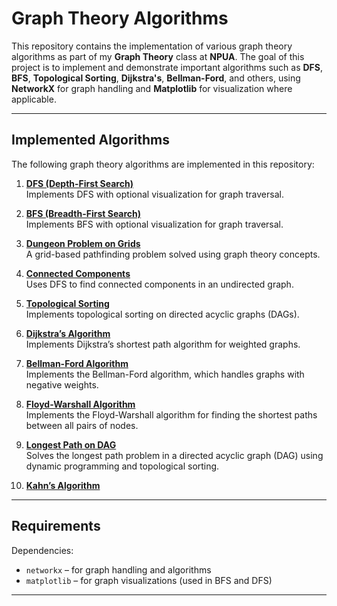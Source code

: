 # Graph Theory Algorithms

This repository contains the implementation of various graph theory algorithms as part of my **Graph Theory** class at **NPUA**. The goal of this project is to implement and demonstrate important algorithms such as **DFS**, **BFS**, **Topological Sorting**, **Dijkstra's**, **Bellman-Ford**, and others, using **NetworkX** for graph handling and **Matplotlib** for visualization where applicable.

---

## Implemented Algorithms

The following graph theory algorithms are implemented in this repository:

1. **[DFS (Depth-First Search)](https://github.com/RuzGhandilian/Graph-Theory-Algorithms/tree/main/src/dfs)**  
   Implements DFS with optional visualization for graph traversal.
   
2. **[BFS (Breadth-First Search)](https://github.com/RuzGhandilian/Graph-Theory-Algorithms/tree/main/src/bfs)**  
   Implements BFS with optional visualization for graph traversal.

3. **[Dungeon Problem on Grids](https://github.com/RuzGhandilian/Graph-Theory-Algorithms/tree/main/src/dungeon_problem)**  
   A grid-based pathfinding problem solved using graph theory concepts.

4. **[Connected Components](https://github.com/RuzGhandilian/Graph-Theory-Algorithms/tree/main/src/connected_components)**  
   Uses DFS to find connected components in an undirected graph.

5. **[Topological Sorting](https://github.com/RuzGhandilian/Graph-Theory-Algorithms/tree/main/src/topological_sort)**  
   Implements topological sorting on directed acyclic graphs (DAGs).

6. **[Dijkstra’s Algorithm](https://github.com/RuzGhandilian/Graph-Theory-Algorithms/tree/main/src/dijkstra)**  
   Implements Dijkstra’s shortest path algorithm for weighted graphs.

7. **[Bellman-Ford Algorithm](https://github.com/RuzGhandilian/Graph-Theory-Algorithms/tree/main/src/bellman_ford)**  
   Implements the Bellman-Ford algorithm, which handles graphs with negative weights.

8. **[Floyd-Warshall Algorithm](https://github.com/RuzGhandilian/Graph-Theory-Algorithms/tree/main/src/floyd_warshall)**  
   Implements the Floyd-Warshall algorithm for finding the shortest paths between all pairs of nodes.

9. **[Longest Path on DAG](https://github.com/RuzGhandilian/Graph-Theory-Algorithms/tree/main/src/longest_path_dag)**  
   Solves the longest path problem in a directed acyclic graph (DAG) using dynamic programming and topological sorting.

9. **[Kahn’s Algorithm](https://github.com/RuzGhandilian/Graph-Theory-Algorithms/tree/main/src/kahns_algorithm)**  
   
---

## Requirements

Dependencies:
- `networkx` – for graph handling and algorithms
- `matplotlib` – for graph visualizations (used in BFS and DFS)

---